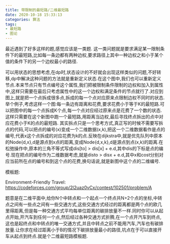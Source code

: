 ```yaml
---
title: 带限制的最短路/二维最短路
date: 2020-10-18 15:33:13
categories: 算法
tags: 
- 最短路
- 图论
---
```


最近遇到了好多这样的题,感觉应该是一类题.
这一类问题就是要求满足某一限制条件下的最短路,比如每一条边都有两种边权,要求路径上其中一种边权之和小于某个值的条件下的另一个边权最小的路径.

<!--more-->

可以用状态的思想考虑,在dp时,状态设计的不好就会出现这样类似的问题,不好转移,dp中解决这种问题的方法就是重新定义状态.在这个图中,我们也可以重新定义节点.本来节点只有节点编号这个属性,我们把被限制条件限制的边权和加入到属性中,这样只需要在最后只考虑属性中的这一个边权和满足条件的节点就行了.对应到图上,就是把一个点拆成很多点,拆成的每一个点对应原来点限制边权不同时的状态.
举个例子,考虑这样一个图:每一条边有距离和花费,要求花费小于等于K的最短路.可以把图中的每一个点拆成K个点,每一个点对应经过原来点是花费了一个数的状态.这样只需要在这个新图中跑一个最短路,用距离当边权,最后寻找终点拆出的点中对应花费小于K的点的最短路.
其实拆点只是一个思考方式,真正写的时候不需要写拆点的代码,可以把点的编号(x)变成一个二维数据(x,k),把这一个二维数据看作是点的编号,代表x这个点拆成的对应花费为k的点.反映在dijkstra中,就是优先队列中原本的Node{d,x},d是源点到x点的距离,变成Node{d,x,k},d是源点到点(x,k)的距离.在松弛操作中,原本的三角不等式写成dis[to] > dis[x] + e.d,其中dis的下标是点的编号.现在把点的编号作为二维数据考虑,就是disto > disx + e.d,其中x和cost分别对应当前所在点的编号和到这个点的花费,换句话说,就是新图中这个点的二维编号.

模板题:

Environment-Friendly Travel: https://codeforces.com/group/2l2uaz0vCx/contest/102501/problem/A

题意是在二维平面中,给你N个中转点和一个起点一个终点共N+2个点的坐标,中转点之间有一些点之间有一些交通方式,这些交通方式经过的距离都是两个点的欧几里得距离,但是每一种交通方式平均每单位距离的碳排放量不一样.同时你可以从起点开始,开汽车到任何一个点,然后经过各种交通方式折腾,在一个点开汽车到终点,这也是起终点和中转点的唯一交通方式,并且中转点之前不能用汽车,汽车也有碳排放量.让你求在经过距离小于B的情况下碳排放量最小的路径,坑点在于可以直接开车从起点到终点.就是个二维最短路模板题.